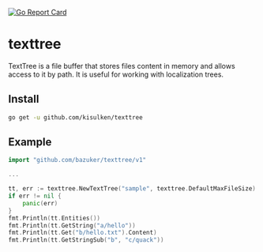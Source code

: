 [![Go Report Card](https://goreportcard.com/badge/github.com/bazuker/texttree)](https://goreportcard.com/report/github.com/bazuker/texttree)

# texttree
TextTree is a file buffer that stores files content in memory and allows access to it by path. It is useful for working with localization trees.

## Install
```Bash
go get -u github.com/kisulken/texttree
```

## Example
```Go
import "github.com/bazuker/texttree/v1"

...

tt, err := texttree.NewTextTree("sample", texttree.DefaultMaxFileSize) // buffers all the files here
if err != nil {
	panic(err)
}
fmt.Println(tt.Entities())
fmt.Println(tt.GetString("a/hello"))
fmt.Println(tt.Get("b/hello.txt").Content)
fmt.Println(tt.GetStringSub("b", "c/quack"))
```
